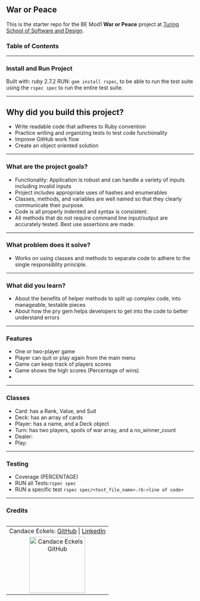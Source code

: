 ## War or Peace

This is the starter repo for the BE Mod1 **War or Peace** project at [Turing School of Software and Design](https://backend.turing.edu/module1/projects/war_or_peace/index). 

### Table of Contents

---

### Install and Run Project
  Built with: ruby 2.7.2
  RUN: `gem install rspec`, to be able to run the test suite using the `rspec spec`
        to run the entire test suite.

---

## Why did you build this project?
  - Write readable code that adheres to Ruby convention
  - Practice writing and organizing tests to test code functionality
  - Improve GitHub work flow 
  - Create an object oriented solution

---

### What are the project goals?
  - Functionality: Application is robust and can handle a variety of inputs including invalid inputs
  - Project includes appropriate uses of hashes and enumerables
  - Classes, methods, and variables are well named so that they clearly communicate their purpose. 
  - Code is all properly indented and syntax is consistent.
  - All methods that do not require command line input/output are accurately tested. Best use assertions are made.

---

### What problem does it solve?
  - Works on using classes and methods to separate code to adhere to the single responsiblity principle.

---
  
### What did you learn?
  - About the benefits of helper methods to split up complex code, into manageable, testable pieces
  - About how the pry gem helps developers to get into the code to better understand errors

---

### Features
  - One or two-player game
  - Player can quit or play again from the main menu
  - Game can keep track of players scores
  - Game shows the high scores (Percentage of wins)
  - 

---

### Classes
  - Card: has a Rank, Value, and Suit
  - Deck: has an array of cards
  - Player: has a name, and a Deck object
  - Turn: has two players, spoils of war array, and a no_winner_count
  - Dealer:
  - Play:

---

### Testing
  - Coverage (PERCENTAGE)
  - RUN all Tests:`rspec spec`
  - RUN a specific test `rspec spec/<test_file_name>.rb:<line of code>`

---

### Credits
<table align="left">
    <tr>
        <td align="left"> Candace Eckels: <a href="https://github.com/cece-132">GitHub</a> | <a href="https://www.linkedin.com/in/candace-eckels-b66089201/">LinkedIn</a></td>
    </tr>
<td align="center"><img src="https://avatars.githubusercontent.com/u/100653933?v=4" alt="Candace Eckels GitHub"
 width="150" height="auto" /></td>
 </table>